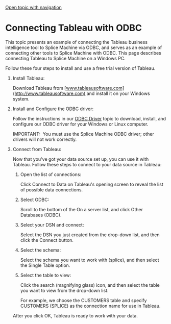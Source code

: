 [Open topic with navigation](../../../index.html#Shared/Developers/Connecting/Tableau.html)

[]()Connecting Tableau with ODBC
================================

This topic presents an example of connecting the <span class="ItalicFont">Tableau</span> business intelligence tool to Splice Machine via ODBC, and serves as an example of connecting other tools to Splice Machine with ODBC. This page describes connecting Tableau to Splice Machine on a Windows PC.

Follow these four steps to install and use a free trial version of <span class="ItalicFont">Tableau</span>.

1.  Install Tableau:

    Download <span class="ItalicFont">Tableau</span> from [www.tableausoftware.com](http://www.tableausoftware.com) and install it on your Windows system.

2.  Install and Configure the ODBC driver:

    Follow the instructions in our [ODBC Driver](ODBCDriver.html) topic to download, install, and configure our ODBC driver for your Windows or Linux computer.

    <span class="autonumber"><span class="noteAutoNum">IMPORTANT:  </span></span>You <span class="BoldFont">must</span> use the <span class="ItalicFont">Splice Machine</span> ODBC driver; other drivers will not work correctly.

3.  Connect from Tableau:

    Now that you've got your data source set up, you can use it with Tableau. Follow these steps to connect to your data source in Tableau:

    1.  Open the list of connections:

        Click <span class="AppCommand">Connect to Data</span> on Tableau's opening screen to reveal the list of possible data connections.

    2.  Select ODBC:

        Scroll to the bottom of the <span class="AppCommand">On a server</span> list, and click <span class="AppCommand">Other Databases (ODBC)</span>.

    3.  Select your DSN and connect:

        Select the DSN you just created from the drop-down list, and then click the <span class="AppCommand">Connect</span> button.

    4.  Select the schema:

        Select the schema you want to work with (<span class="CodeFont">splice</span>), and then select the <span class="AppCommand">Single Table</span> option.

    5.  Select the table to view:

        Click the search (magnifying glass) icon, and then select the table you want to view from the drop-down list.

        For example, we choose the <span class="AppCommand">CUSTOMERS</span> table and specify <span class="AppCommand">CUSTOMERS (SPLICE)</span> as the connection name for use in Tableau.

    After you click <span class="AppCommand">OK</span>, <span class="ItalicFont">Tableau</span> is ready to work with your data.

 


